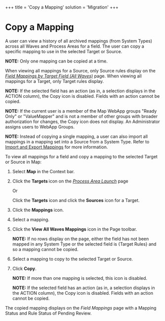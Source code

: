 +++
title = 'Copy a Mapping'
solution = 'Migration'
+++

# Copy a Mapping

A user can view a history of all archived mappings (from System Types)
across all Waves and Process Areas for a field. The user can copy a
specific mapping to use in the selected Target or Source.

<span style="font-weight: bold;">NOTE:</span> Only one mapping can be
copied at a time.

When viewing all mappings for a Source, only Source rules display on the
<span style="font-style: italic;">[Field Mappings by Target Field (All
Waves)](../Page_Desc/Field_Mappings_by_Target_Field_All_Waves)</span>
page. When viewing all mappings for a Target, only Target rules display.

<span style="font-weight: bold;">NOTE:</span> If the selected field has
an action (as in, a selection displays in the ACTION column), the Copy
icon is disabled. Fields with an action cannot be copied.

<span style="font-weight: bold;">NOTE:</span> If the current user is a
member of the Map WebApp groups "Ready Only" or "ValueMapper" and is not
a member of other groups with broader authorization for changes, the
Copy icon does not display. An Administrator assigns users to WebApp
Groups.

<span style="font-weight: bold;">NOTE:</span> Instead of copying a
single mapping, a user can also import all mappings in a mapping set
into a Source from a System Type. Refer to [Import and Export
Mappings](Import_and_Export_Mappings) for more information.

To view all mappings for a field and copy a mapping to the selected
Target or Source in Map:

1.  Select **Map** in the Context bar.

2.  Click the <span style="font-weight: bold;">Targets </span>icon on
    the *[Process Area
    Launch](../Page_Desc/Process_Area_Launch_map)* page
    
    Or
    
    Click the <span style="font-weight: bold;">Targets</span> icon and
    click the <span style="font-weight: bold;">Sources</span> icon for a
    Target.

3.  Click the <span style="font-weight: bold;">Mappings </span>icon.

4.  Select a mapping.

5.  Click the <span style="font-weight: bold;">View All Waves
    Mappings</span> icon in the Page toolbar.
    
    **NOTE:** If no rows display on the page, either the field has not
    been mapped in any System Type or the selected field is {Target
    Rules} and so a mapping cannot be copied.

6.  Select a mapping to copy to the selected Target or Source.

7.  Click <span style="font-weight: bold;">Copy</span>.
    
    **NOTE:** If more than one mapping is selected, this icon is
    disabled.
    
    **NOTE:** If the selected field has an action (as in, a selection
    displays in the ACTION column), the Copy icon is disabled. Fields
    with an action cannot be copied.

The copied mapping displays on the
<span style="font-style: italic;">Field Mappings</span> page with a
Mapping Status and Rule Status of Pending Review.
